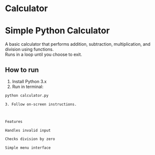 # Calculator


# Simple Python Calculator

A basic calculator that performs addition, subtraction, multiplication, and division using functions.  
Runs in a loop until you choose to exit.

## How to run

1. Install Python 3.x  
2. Run in terminal:

```bash
python calculator.py

3. Follow on-screen instructions.



Features

Handles invalid input

Checks division by zero

Simple menu interface




